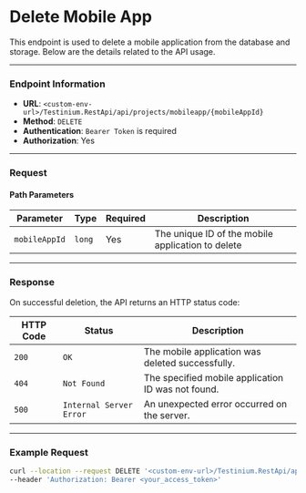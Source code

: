 # Delete Mobile App

This endpoint is used to delete a mobile application from the database and storage. Below are the details related to the API usage.

***

### Endpoint Information

* **URL**: `<custom-env-url>/Testinium.RestApi/api/projects/mobileapp/{mobileAppId}`
* **Method**: `DELETE`
* **Authentication**: `Bearer Token` is required
* **Authorization**: Yes

***

### Request

#### Path Parameters

| Parameter     | Type   | Required | Description                                       |
| ------------- | ------ | -------- | ------------------------------------------------- |
| `mobileAppId` | `long` | Yes      | The unique ID of the mobile application to delete |

***

### Response

On successful deletion, the API returns an HTTP status code:

| HTTP Code | Status                  | Description                                        |
| --------- | ----------------------- | -------------------------------------------------- |
| `200`     | `OK`                    | The mobile application was deleted successfully.   |
| `404`     | `Not Found`             | The specified mobile application ID was not found. |
| `500`     | `Internal Server Error` | An unexpected error occurred on the server.        |

***

### Example Request

```bash
curl --location --request DELETE '<custom-env-url>/Testinium.RestApi/api/projects/mobileapp/{mobileAppId}' \
--header 'Authorization: Bearer <your_access_token>'
```

